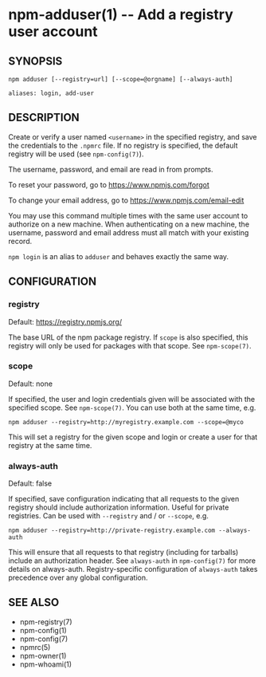 npm-adduser(1) -- Add a registry user account
=============================================

## SYNOPSIS

    npm adduser [--registry=url] [--scope=@orgname] [--always-auth]

    aliases: login, add-user

## DESCRIPTION

Create or verify a user named `<username>` in the specified registry, and
save the credentials to the `.npmrc` file. If no registry is specified,
the default registry will be used (see `npm-config(7)`).

The username, password, and email are read in from prompts.

To reset your password, go to <https://www.npmjs.com/forgot>

To change your email address, go to <https://www.npmjs.com/email-edit>

You may use this command multiple times with the same user account to
authorize on a new machine.  When authenticating on a new machine,
the username, password and email address must all match with
your existing record.

`npm login` is an alias to `adduser` and behaves exactly the same way.

## CONFIGURATION

### registry

Default: https://registry.npmjs.org/

The base URL of the npm package registry. If `scope` is also specified,
this registry will only be used for packages with that scope. See `npm-scope(7)`.

### scope

Default: none

If specified, the user and login credentials given will be associated
with the specified scope. See `npm-scope(7)`. You can use both at the same time,
e.g.

    npm adduser --registry=http://myregistry.example.com --scope=@myco

This will set a registry for the given scope and login or create a user for
that registry at the same time.

### always-auth

Default: false

If specified, save configuration indicating that all requests to the given
registry should include authorization information. Useful for private
registries. Can be used with `--registry` and / or `--scope`, e.g.

    npm adduser --registry=http://private-registry.example.com --always-auth

This will ensure that all requests to that registry (including for tarballs)
include an authorization header. See `always-auth` in `npm-config(7)` for more
details on always-auth. Registry-specific configuration of `always-auth` takes
precedence over any global configuration.

## SEE ALSO

* npm-registry(7)
* npm-config(1)
* npm-config(7)
* npmrc(5)
* npm-owner(1)
* npm-whoami(1)
